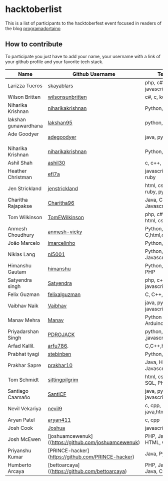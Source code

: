 # hacktoberlist


This is a list of participants to the hacktoberfest event focused in readers of the blog [programadortaino](https://www.programadortaino.com)

## How to contribute
To participate you just have to add your name, your username with a link of your github profile and your favorite tech stack.

Name              | Github Username                                | Tech Stack  
----------------- | ---------------------------------------------- | -------------
Larizza Tueros    | [skayablars](https://github.com/skayablars)    | php, c#, python, javascript, html, css
Wilson Britten    | [wilsonsunbritten](https://github.com/wilsonsunbritten) | c#, c, kotlin
Niharika Krishnan | [niharikakrishnan](https://github.com/niharikakrishnan) | Python, C++, Java
lakshan gunawardhana | [lakshan95](https://github.com/lakshan95/)| python,html css
Ade Goodyer       | [adegoodyer](https://github.com/adegoodyer)    | java, python
Niharika Krishnan | [niharikakrishnan](https://github.com/niharikakrishnan) | Python, C++, Java
Ashil Shah        | [ashil30](https://github.com/ashil30)          | c, c++, kotlin
Heather Christman | [efl7a](https://github.com/efl7a)              | javascript, html, css, ruby
Jen Strickland    | [jenstrickland](https://github.com/jenstrickland)| html, css, js, php, ruby, python
Charitha Rajapakse| [Charitha96](https://github.com/Charitha96)    | Java, C++, Javascript, html, css
Tom Wilkinson     | [TomEWilkinson](https://github.com/TomEWilkinson/) | php, c#, javascript, html, css, Java
Anmesh Choudhury | [anmesh-vicky](https://github.com/anmesh-vicky) | Python, C++, C,html,css,Javascript
João Marcelo | [jmarcelinho](https://github.com/jmarcelinho) | Python, C++, Java, C
Niklas Lang       | [nl5001](https://github.com/nl5001)            | Python, HTML, CSS, Javascript, C#
Himanshu Gautam | [himanshu](https://github.com/himanshu81494) | Python, javascript, C, PHP
Satyendra singh   | [Satyendra](https://github.com/satysingh87) | php, c++, python, javascript, html, css
Felix Guzman | [felixalguzman](https://github.com/felixalguzman)| C, C++, java
Vaibhav Naik   | [Vaibhav](https://github.com/vaibhavnaikprojects) | java, python, javascript, html, css
Manav Mehra | [Manav](https://github.com/manavmehra96) | Python , C++ , Arduino , Raspberry
Priyadarshan Singh | [PDROJACK](https://github.com/PDROJACK) | python, c++ , java ,javascript ,html
Arfad Kallil.     | [arfu786](https://github.com/arfu786).   |C,C++,HTML,python
Prabhat tyagi     |[stebinben](https://github.com/stebinben)   |Python,Java,c
Prakhar Sapre     | [prakhar10](https://github.com/prakhar10)  | Java, HTML, CSS, Javascript, Ruby
Tom Schmidt | [sittingpilgrim](https://github.com/sittingpilgrim) | html, css, javascript, SQL, PHP
Santiago Caamaño  | [SantiCF](https://github.com/SantiCF)          |  java, python, javascript, html, css
Nevil Vekariya    | [nevil9](https://github.com/nevil9)        | c, cpp, java,html,python,ruby,
Aryan Patel    | [aryan411](https://github.com/aryan411)       | c, cpp                           
Josh Cook      | [Joshua](https://github.com/cookiej91)                | javascript, SQL, Swift                  
Josh McEwen    | [joshuamcewenuk]((https://github.com/joshuamcewenuk)       | PHP, JavaScript, HTML, CSS, Java
Priyanshu Kumar  | [PRINCE-hacker] (https://github.com/PRINCE-hacker)        | Java, Python
Humberto Arcaya   | [bettoarcaya]((https://github.com/bettoarcaya)       | PHP, JavaScript, C#, Java, C++
